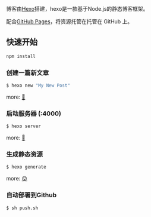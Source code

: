 
博客由[Hexo](https://hexo.io/)搭建，hexo是一款基于Node.js的静态博客框架。

配合[GitHub Pages](https://pages.github.com/)，将资源托管在托管在 GitHub 上。

## 快速开始
``` bash
npm install
```

### 创建一篇新文章

``` bash
$ hexo new "My New Post"
```

more: [🐳](https://hexo.io/zh-cn/docs/writing.html)

### 启动服务器 (:4000)

``` bash
$ hexo server
```

more: [🐹](https://hexo.io/zh-cn/docs/server.html)

### 生成静态资源

``` bash
$ hexo generate
```

more: [😝](https://hexo.io/zh-cn/docs/generating.html)

### 自动部署到Github

``` bash
$ sh push.sh
```
